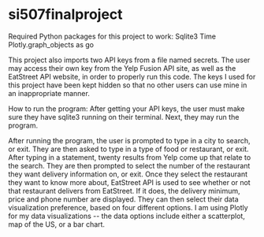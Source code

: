 # si507finalproject

Required Python packages for this project to work:
Sqlite3
Time 
Plotly.graph_objects as go 


This project also imports two API keys from a file named secrets. The user may access their own key from the Yelp Fusion API site, as well as the EatStreet API website, in order to properly run this code. The keys I used for this project have been kept hidden so that no other users can use mine in an inappropriate manner. 


How to run the program:
After getting your API keys, the user must make sure they have sqlite3 running on their terminal. 
Next, they may run the program. 

After running the program, the user is prompted to type in a city to search, or exit. They are then asked to type in a type of food or restaurant, or exit. After typing in a statement, twenty results from Yelp come up that relate to the search. They are then prompted to select the number of the restaurant they want delivery information on, or exit. Once they select the restaurant they want to know more about, EatStreet API is used to see whether or not that restaurant delivers from EatStreet. If it does, the delivery minimum, price and phone number are displayed. They can then select their data visualization preference, based on four different options. I am using Plotly for my data visualizations -- the data options include either a scatterplot, map of the US, or a bar chart. 
